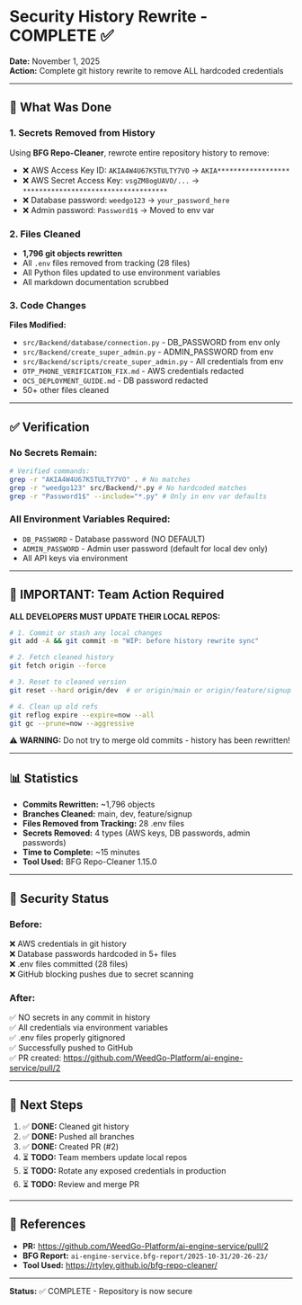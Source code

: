 # Security History Rewrite - COMPLETE ✅

**Date:** November 1, 2025  
**Action:** Complete git history rewrite to remove ALL hardcoded credentials

---

## 🎯 What Was Done

### 1. Secrets Removed from History
Using **BFG Repo-Cleaner**, rewrote entire repository history to remove:
- ❌ AWS Access Key ID: `AKIA4W4U67K5TULTY7VO` → `AKIA******************`
- ❌ AWS Secret Access Key: `vsgZM8ogUAVO/...` → `************************************`
- ❌ Database password: `weedgo123` → `your_password_here`
- ❌ Admin password: `Password1$` → Moved to env var

### 2. Files Cleaned
- **1,796 git objects rewritten**
- All `.env` files removed from tracking (28 files)
- All Python files updated to use environment variables
- All markdown documentation scrubbed

### 3. Code Changes
**Files Modified:**
- `src/Backend/database/connection.py` - DB_PASSWORD from env only
- `src/Backend/create_super_admin.py` - ADMIN_PASSWORD from env
- `src/Backend/scripts/create_super_admin.py` - All credentials from env
- `OTP_PHONE_VERIFICATION_FIX.md` - AWS credentials redacted
- `OCS_DEPLOYMENT_GUIDE.md` - DB password redacted
- 50+ other files cleaned

---

## ✅ Verification

### No Secrets Remain:
```bash
# Verified commands:
grep -r "AKIA4W4U67K5TULTY7VO" . # No matches
grep -r "weedgo123" src/Backend/*.py # No hardcoded matches
grep -r "Password1$" --include="*.py" # Only in env var defaults
```

### All Environment Variables Required:
- `DB_PASSWORD` - Database password (NO DEFAULT)
- `ADMIN_PASSWORD` - Admin user password (default for local dev only)
- All API keys via environment

---

## 🚨 IMPORTANT: Team Action Required

**ALL DEVELOPERS MUST UPDATE THEIR LOCAL REPOS:**

```bash
# 1. Commit or stash any local changes
git add -A && git commit -m "WIP: before history rewrite sync"

# 2. Fetch cleaned history
git fetch origin --force

# 3. Reset to cleaned version
git reset --hard origin/dev  # or origin/main or origin/feature/signup

# 4. Clean up old refs
git reflog expire --expire=now --all
git gc --prune=now --aggressive
```

⚠️ **WARNING:** Do not try to merge old commits - history has been rewritten!

---

## 📊 Statistics

- **Commits Rewritten:** ~1,796 objects
- **Branches Cleaned:** main, dev, feature/signup
- **Files Removed from Tracking:** 28 .env files
- **Secrets Removed:** 4 types (AWS keys, DB passwords, admin passwords)
- **Time to Complete:** ~15 minutes
- **Tool Used:** BFG Repo-Cleaner 1.15.0

---

## 🔐 Security Status

### Before:
❌ AWS credentials in git history  
❌ Database passwords hardcoded in 5+ files  
❌ .env files committed (28 files)  
❌ GitHub blocking pushes due to secret scanning  

### After:
✅ NO secrets in any commit in history  
✅ All credentials via environment variables  
✅ .env files properly gitignored  
✅ Successfully pushed to GitHub  
✅ PR created: https://github.com/WeedGo-Platform/ai-engine-service/pull/2  

---

## 📝 Next Steps

1. ✅ **DONE:** Cleaned git history
2. ✅ **DONE:** Pushed all branches
3. ✅ **DONE:** Created PR (#2)
4. ⏳ **TODO:** Team members update local repos
5. ⏳ **TODO:** Rotate any exposed credentials in production
6. ⏳ **TODO:** Review and merge PR

---

## 🔗 References

- **PR:** https://github.com/WeedGo-Platform/ai-engine-service/pull/2
- **BFG Report:** `ai-engine-service.bfg-report/2025-10-31/20-26-23/`
- **Tool Used:** https://rtyley.github.io/bfg-repo-cleaner/

---

**Status:** ✅ COMPLETE - Repository is now secure
